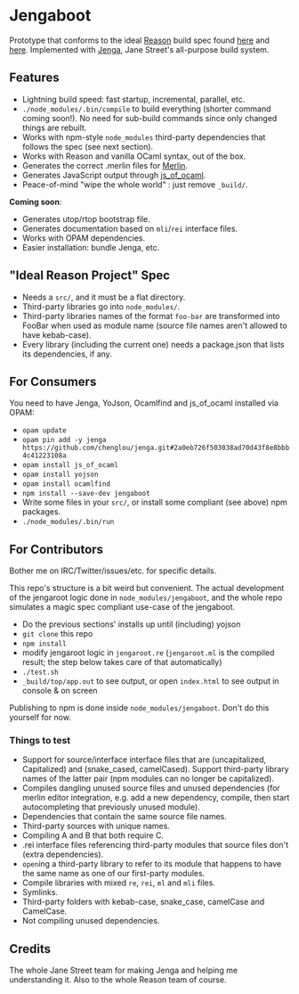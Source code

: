 # Jengaboot

Prototype that conforms to the ideal [Reason](https://github.com/facebook/reason) build spec found [here](https://github.com/facebook/reason/wiki/Reason-Project:-Proposal-For-Unifying-Local-Development-And-Package-Manement) and [here](https://github.com/facebook/reason/wiki/The-Ideal-Package-Sandbox). Implemented with [Jenga](https://github.com/janestreet/jenga), Jane Street's all-purpose build system.

## Features

- Lightning build speed: fast startup, incremental, parallel, etc.
- `./node_modules/.bin/compile` to build everything (shorter command coming soon!). No need for sub-build commands since only changed things are rebuilt.
- Works with npm-style `node_modules` third-party dependencies that follows the spec (see next section).
- Works with Reason and vanilla OCaml syntax, out of the box.
- Generates the correct .merlin files for [Merlin](https://github.com/the-lambda-church/merlin).
- Generates JavaScript output through [js_of_ocaml](http://ocsigen.org/js_of_ocaml/).
- Peace-of-mind "wipe the whole world" : just remove `_build/`.

**Coming soon**:
- Generates utop/rtop bootstrap file.
- Generates documentation based on `mli`/`rei` interface files.
- Works with OPAM dependencies.
- Easier installation: bundle Jenga, etc.

## "Ideal Reason Project" Spec

- Needs a `src/`, and it must be a flat directory.
- Third-party libraries go into `node_modules/`.
- Third-party libraries names of the format `foo-bar` are transformed into FooBar when used as module name (source file names aren't allowed to have kebab-case).
- Every library (including the current one) needs a package.json that lists its dependencies, if any.

## For Consumers

You need to have Jenga, YoJson, Ocamlfind and js_of_ocaml installed via OPAM:
- `opam update`
- `opam pin add -y jenga https://github.com/chenglou/jenga.git#2a0eb726f503038ad70d43f8e8bbb4c41223108a`
- `opam install js_of_ocaml`
- `opam install yojson`
- `opam install ocamlfind`
- `npm install --save-dev jengaboot`
- Write some files in your `src/`, or install some compliant (see above) npm packages.
- `./node_modules/.bin/run`


## For Contributors
Bother me on IRC/Twitter/issues/etc. for specific details.

This repo's structure is a bit weird but convenient. The actual development of the jengaroot logic done in `node_modules/jengaboot`, and the whole repo simulates a magic spec compliant use-case of the jengaboot.

- Do the previous sections' installs up until (including) yojson
- `git clone` this repo
- `npm install`
- modify jengaroot logic in `jengaroot.re` (`jengaroot.ml` is the compiled result; the step below takes care of that automatically)
- `./test.sh`
- `_build/top/app.out` to see output, or open `index.html` to see output in console & on screen

Publishing to npm is done inside `node_modules/jengaboot`. Don't do this yourself for now.

### Things to test
- Support for source/interface interface files that are (uncapitalized, Capitalized) and (snake_cased, camelCased). Support third-party library names of the latter pair (npm modules can no longer be capitalized).
- Compiles dangling unused source files and unused dependencies (for merlin editor integration, e.g. add a new dependency, compile, then start autocompleting that previously unused module).
- Dependencies that contain the same source file names.
- Third-party sources with unique names.
- Compiling A and B that both require C.
- .rei interface files referencing third-party modules that source files don't (extra dependencies).
- `open`ing a third-party library to refer to its module that happens to have the same name as one of our first-party modules.
- Compile libraries with mixed `re`, `rei`, `ml` and `mli` files.
- Symlinks.
- Third-party folders with kebab-case, snake_case, camelCase and CamelCase.
- Not compiling unused dependencies.

## Credits
The whole Jane Street team for making Jenga and helping me understanding it. Also to the whole Reason team of course.

